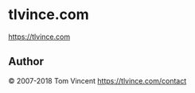 # tlvince.com

<https://tlvince.com>

## Author

© 2007-2018 Tom Vincent <https://tlvince.com/contact>
